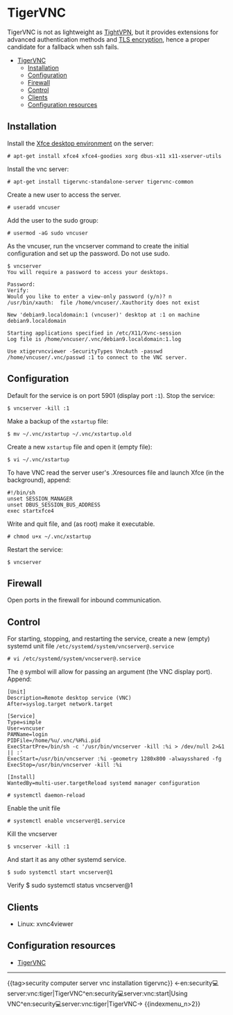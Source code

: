 # TigerVNC

TigerVNC is not as lightweight as [TightVPN](TightVPN.md), but it provides extensions for advanced authentication methods and [TLS encryption](Securing-sessions.md), hence a proper candidate for a fallback when ssh fails. 

- [TigerVNC](#tigervnc)
  - [Installation](#installation)
  - [Configuration](#configuration)
  - [Firewall](#firewall)
  - [Control](#control)
  - [Clients](#clients)
  - [Configuration resources](#configuration-resources)

## Installation

Install the [Xfce desktop environment](https://www.xfce.org) on the server:

    # apt-get install xfce4 xfce4-goodies xorg dbus-x11 x11-xserver-utils

Install the vnc server:

    # apt-get install tigervnc-standalone-server tigervnc-common

Create a new user to access the server.

    # useradd vncuser

Add the user to the sudo group:

    # usermod -aG sudo vncuser

As the vncuser, run the vncserver command to create the initial configuration and set up the password. Do not use sudo.

    $ vncserver
    You will require a password to access your desktops.

    Password:
    Verify:
    Would you like to enter a view-only password (y/n)? n
    /usr/bin/xauth:  file /home/vncuser/.Xauthority does not exist

    New 'debian9.localdomain:1 (vncuser)' desktop at :1 on machine debian9.localdomain

    Starting applications specified in /etc/X11/Xvnc-session
    Log file is /home/vncuser/.vnc/debian9.localdomain:1.log

    Use xtigervncviewer -SecurityTypes VncAuth -passwd /home/vncuser/.vnc/passwd :1 to connect to the VNC server.

## Configuration

Default for the service is on port 5901 (display port `:1`). Stop the service:

    $ vncserver -kill :1

Make a backup of the `xstartup` file:

    $ mv ~/.vnc/xstartup ~/.vnc/xstartup.old

Create a new `xstartup` file and open it (empty file):

    $ vi ~/.vnc/xstartup

To have VNC read the server user's .Xresources file and launch Xfce (in the background), append:

    #!/bin/sh
    unset SESSION_MANAGER
    unset DBUS_SESSION_BUS_ADDRESS
    exec startxfce4 

Write and quit file, and (as root) make it executable.

    # chmod u+x ~/.vnc/xstartup

Restart the service:

    $ vncserver

## Firewall

Open ports in the firewall for inbound communication.

## Control

For starting, stopping, and restarting the service, create a new (empty) systemd unit file `/etc/systemd/system/vncserver@.service`

    # vi /etc/systemd/system/vncserver@.service

The `@` symbol will allow for passing an argument (the VNC display port). Append:

    [Unit]
    Description=Remote desktop service (VNC)
    After=syslog.target network.target

    [Service]
    Type=simple
    User=vncuser
    PAMName=login
    PIDFile=/home/%u/.vnc/%H%i.pid
    ExecStartPre=/bin/sh -c '/usr/bin/vncserver -kill :%i > /dev/null 2>&1 || :'
    ExecStart=/usr/bin/vncserver :%i -geometry 1280x800 -alwaysshared -fg
    ExecStop=/usr/bin/vncserver -kill :%i

    [Install]
    WantedBy=multi-user.targetReload systemd manager configuration

    # systemctl daemon-reload

Enable the unit file

    # systemctl enable vncserver@1.service

Kill the vncserver

    $ vncserver -kill :1

And start it as any other systemd service.

    $ sudo systemctl start vncserver@1

Verify
    $ sudo systemctl status vncserver@1

## Clients

  * Linux: xvnc4viewer

## Configuration resources

* [TigerVNC](https://tigervnc.org/)

----
{{tag>security computer server vnc installation tigervnc}}
<-en:security:computer:server:vnc:tiger|TigerVNC^en:security:computer:server:vnc:start|Using VNC^en:security:computer:server:vnc:tiger|TigerVNC->
{{indexmenu_n>2}}
